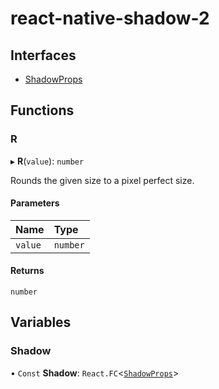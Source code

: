 # react-native-shadow-2

## Interfaces

- [ShadowProps](interfaces/shadowprops.md)

## Functions

### R

▸ **R**(`value`): `number`

Rounds the given size to a pixel perfect size.

#### Parameters

| Name | Type |
| :------ | :------ |
| `value` | `number` |

#### Returns

`number`

## Variables

### Shadow

• `Const` **Shadow**: `React.FC`<[`ShadowProps`](interfaces/shadowprops.md)\>
